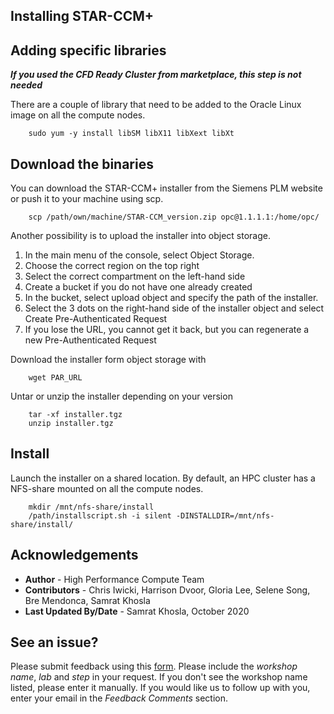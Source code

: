 ## **Installing STAR-CCM+**

## Adding specific libraries

***If you used the CFD Ready Cluster from marketplace, this step is not needed***

There are a couple of library that need to be added to the Oracle Linux image on all the compute nodes.

```
    sudo yum -y install libSM libX11 libXext libXt
```

## Download the binaries

You can download the STAR-CCM+ installer from the Siemens PLM website or push it to your machine using scp.

```
    scp /path/own/machine/STAR-CCM_version.zip opc@1.1.1.1:/home/opc/
```

Another possibility is to upload the installer into object storage.

1. In the main menu of the console, select Object Storage.
2. Choose the correct region on the top right
3. Select the correct compartment on the left-hand side
4. Create a bucket if you do not have one already created
5. In the bucket, select upload object and specify the path of the installer.
6. Select the 3 dots on the right-hand side of the installer object and select Create Pre-Authenticated Request
7. If you lose the URL, you cannot get it back, but you can regenerate a new Pre-Authenticated Request

Download the installer form object storage with

```
    wget PAR_URL
```

Untar or unzip the installer depending on your version
```
    tar -xf installer.tgz
    unzip installer.tgz
```
## Install

Launch the installer on a shared location. By default, an HPC cluster has a NFS-share mounted on all the compute nodes.

```
    mkdir /mnt/nfs-share/install
    /path/installscript.sh -i silent -DINSTALLDIR=/mnt/nfs-share/install/
```

## Acknowledgements
* **Author** - High Performance Compute Team
* **Contributors** -  Chris Iwicki, Harrison Dvoor, Gloria Lee, Selene Song, Bre Mendonca, Samrat Khosla
* **Last Updated By/Date** - Samrat Khosla, October 2020

## See an issue?
Please submit feedback using this [form](https://apexapps.oracle.com/pls/apex/f?p=133:1:::::P1_FEEDBACK:1). Please include the *workshop name*, *lab* and *step* in your request.  If you don't see the workshop name listed, please enter it manually. If you would like us to follow up with you, enter your email in the *Feedback Comments* section.